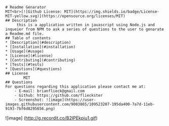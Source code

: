 
    # Readme Genarator
    MIT<br>[![Github License: MIT](https://img.shields.io/badge/License-MIT-yellow.svg)](https://opensource.org/licenses/MIT)
    ## Description 
         this is a application written in javascript using Node.js and inqueier from NPM to ask a series of questions to the user to genarate a Readme.md file. 
    ## Table of contents
    * [Description](#description)
    * [Installation](#installation)
    * [Usage](#usage)
    * [License](#license)
    * [Contributing](#contributing)
    * [Tests](#tests)
    * [Questions](#questions)
    ## License
            MIT
    ## Questions
    For questions regarding this application please contact me at:
        - E-mail: brianflieck@gmail.com
        - Github: https://github.com/flieckster
        - Screenshot: ![image](https://user-images.githubusercontent.com/9003865/109523207-195da400-7a7d-11eb-9193-7bf6d8295656.png)

        
![image] (http://g.recordit.co/B2IPEkpiu1.gif)
